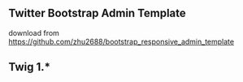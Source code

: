 ## Twitter Bootstrap Admin Template
download from 
https://github.com/zhu2688/bootstrap_responsive_admin_template

## Twig 1.*

